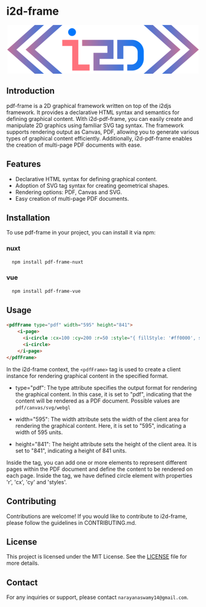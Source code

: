 # i2d-frame

<p align="center">
  <img src="https://github.com/I2Djs/i2d-frame/blob/main/assets/i2d-frame.svg?raw=true" width=500>
</p>

## Introduction

pdf-frame is a 2D graphical framework written on top of the i2djs framework. It provides a declarative HTML syntax and semantics for defining graphical content. With i2d-pdf-frame, you can easily create and manipulate 2D graphics using familiar SVG tag syntax. The framework supports rendering output as Canvas, PDF, allowing you to generate various types of graphical content efficiently. Additionally, i2d-pdf-frame enables the creation of multi-page PDF documents with ease.

## Features

* Declarative HTML syntax for defining graphical content.
* Adoption of SVG tag syntax for creating geometrical shapes.
* Rendering options: PDF, Canvas and SVG.
* Easy creation of multi-page PDF documents.

## Installation

To use pdf-frame in your project, you can install it via npm:

  ### nuxt
  ``` bash
    npm install pdf-frame-nuxt
  ```
  
  ### vue
  ``` bash
    npm install pdf-frame-vue
  ```

## Usage
```html
<pdfFrame type="pdf" width="595" height="841">
    <i-page>
      <i-circle :cx=100 :cy=200 :r=50 :style="{ fillStyle: '#ff0000', strokeStyle= '#ff00ff' }">
      <i-circle>
    </i-page>
</pdfFrame>
```
In the i2d-frame context, the `<pdfFrame>` tag is used to create a client instance for rendering graphical content in the specified format.
  
  * type="pdf": The type attribute specifies the output format for rendering the graphical content. In this case, it is set to "pdf", indicating that the content will be rendered as a PDF document. Possible values are `pdf/canvas/svg/webgl`

  * width="595": The width attribute sets the width of the client area for rendering the graphical content. Here, it is set to "595", indicating a width of 595 units.

  * height="841": The height attribute sets the height of the client area. It is set to "841", indicating a height of 841 units.
  
  Inside the <pdfFrame> tag, you can add one or more <i-page> elements to represent different pages within the PDF document and define the content to be rendered on each page.
  Inside the <i-page> tag, we have defined circle element with properties 'r', 'cx', 'cy' and 'styles'.
  

## Contributing
Contributions are welcome! If you would like to contribute to i2d-frame, please follow the guidelines in CONTRIBUTING.md.

## License
This project is licensed under the MIT License. See the [LICENSE](https://raw.githubusercontent.com/I2Djs/pdf-frame/main/LICENSE) file for more details.

## Contact
For any inquiries or support, please contact `narayanaswamy14@gmail.com`.
